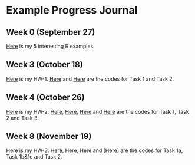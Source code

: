 # Example Progress Journal

## Week 0 (September 27)

[Here](files/interesting_R_examples.html) is my 5 interesting R examples.

## Week 3 (October 18)

[Here](files/Hw-1.html) is my HW-1. [Here](files/HW-1-task1.R) and [Here](files/HW1-Task2.R) are the codes for Task 1 and Task 2.

## Week 4 (October 26)

[Here](files/Hw-2.html) is my HW-2. [Here](files/HW-2-Task-1a.R), [Here](files/HW-2-Task-1b.R), [Here](files/Hw-2-Task-2-deneme.R) and [Here](files/HW2_task3_deneme.R) are the codes for Task 1, Task 2 and Task 3.

## Week 8 (November 19)

[Here](files/HW-3.html) is my HW-3. [Here](files/HW3_1a_deneme.R), [Here](files/HW3_task1_ser_.R), [Here](files/HW3_task2_ser.R) and [Here] are the codes for Task 1a, Task 1b&1c and Task 2.
